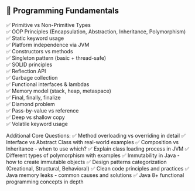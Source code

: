 ## 🧠 Programming Fundamentals

✅ Primitive vs Non-Primitive Types  
✅ OOP Principles (Encapsulation, Abstraction, Inheritance, Polymorphism)  
✅ Static keyword usage  
✅ Platform independence via JVM  
✅ Constructors vs methods  
✅ Singleton pattern (basic + thread-safe)  
✅ SOLID principles  
✅ Reflection API  
✅ Garbage collection  
✅ Functional interfaces & lambdas  
✅ Memory model (stack, heap, metaspace)  
✅ Final, finally, finalize  
✅ Diamond problem  
✅ Pass-by-value vs reference  
✅ Deep vs shallow copy  
✅ Volatile keyword usage

Additional Core Questions:
✅ Method overloading vs overriding in detail
✅ Interface vs Abstract Class with real-world examples
✅ Composition vs Inheritance - when to use which?
✅ Explain class loading process in JVM
✅ Different types of polymorphism with examples
✅ Immutability in Java - how to create immutable objects
✅ Design patterns categorization (Creational, Structural, Behavioral)
✅ Clean code principles and practices
✅ Java memory leaks - common causes and solutions
✅ Java 8+ functional programming concepts in depth